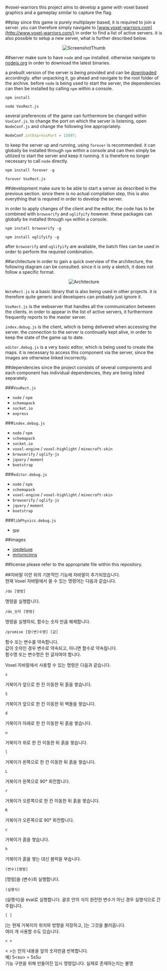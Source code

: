 #voxel-warriors
this project aims to develop a game with voxel based graphics and a gameplay similar to capture the flag.

##play
since this game is purely multiplayer based, it is required to join a server. you can therefore simply navigate to [www.voxel-warriors.com](http://www.voxel-warriors.com/) in order to find a list of active servers. it is also possible to setup a new server, what is further described below.

<p align="center"><img src="http://content.coderect.com/VoxRect/Website/ScreenshotThumb.png" alt="ScreenshotThumb"></p>

##server
make sure to have `node` and `npm` installed. otherwise navigate to [nodejs.org](https://nodejs.org/) in order to download the latest binaries.

a prebuilt version of the server is being provided and can be [downloaded](http://content.coderect.com/VoxRect/Website/VoxRect.zip) accordingly. after unpacking it, go ahead and navigate to the root folder of the archive. before `node` is being used to start the server, the dependencies can then be installed by calling `npm` within a console.

```
npm install
```

```
node VoxRect.js
```

several preferences of the game can furthermore be changed within `VoxConf.js`. to change the port on which the server is listening, open `NodeConf.js` and change the following line appropriately.

```javascript
NodeConf.intExpressPort = 15897;
```

to keep the server up and running, using `forever` is recommended. it can globally be installed through `npm` within a console and can then simply be utilized to start the server and keep it running. it is therefore no longer necessary to call `node` directly.

```
npm install forever -g
```

```
forever VoxRect.js
```

##development
make sure to be able to start a server as described in the previous section. since there is no actual compilation step, this is also everything that is required in order to develop the server.

in order to apply changes of the client and the editor, the code has to be combined with `browserify` and `uglifyify` however. these packages can globally be installed through `npm` within a console.

```
npm install browserify -g
```

```
npm install uglifyify -g
```

after `browserify` and `uglifyify` are available, the batch files can be used in order to perform the required combination.

##architecture
in order to gain a quick overview of the architecture, the following diagram can be consulted. since it is only a sketch, it does not follow a specific format.

<p align="center"><img src="http://content.coderect.com/VoxRect/Website/Architecture.png" alt="Architecture"></p>

`NoteRect.js` is a basic library that is also being used in other projects. it is therefore quite generic and developers can probably just ignore it.

`VoxRect.js` is the webserver that handles all the communication between the clients. in order to appear in the list of active servers, it furthermore frequently reports to the master server.

`index.debug.js` is the client, which is being delivered when accessing the server. the connection to the server is continually kept alive, in order to keep the state of the game up to date.

`editor.debug.js` is a very basic editor, which is being used to create the maps. it is necessary to access this component via the server, since the images are otherwise linked incorrectly.

##dependencies
since the project consists of several components and each component has individual dependencies, they are being listed separately.

###`VoxRect.js`
* `node` / `npm`
* `schemapack`
* `socket.io`
* `express`

###`index.debug.js`
* `node` / `npm`
* `schemapack`
* `socket.io`
* `voxel-engine` / `voxel-highlight` / `minecraft-skin`
* `browserify` / `uglify-js`
* `jquery` / `moment`
* `bootstrap`

###`editor.debug.js`
* `node` / `npm`
* `schemapack`
* `voxel-engine` / `voxel-highlight` / `minecraft-skin`
* `browserify` / `uglify-js`
* `jquery` / `moment`
* `bootstrap`

###`libPhysics.debug.js`
* `gpp`

##images
* [joedeluxe](http://www.minecraftforum.net/forums/mapping-and-modding/resource-packs/1244027-64x-1-7-2-traditional-beauty/)
* [mrtomcinns](http://www.minecraftskins.com/skin/3371575/slime-warrior/)

##license
please refer to the appropriate file within this repository.

##자바말
이런 위의 기본적인 기능에 자바말이 추가되었습니다.<br>
현재 Voxel 자바말에서 쓸 수 있는 명령어는 다음과 같습니다.
```
/do [명령]
```
명령을 실행합니다.
```
/do_숫자 [명령]
```
명령을 실행하되, 함수는 숫자 만큼 해체합니다.
```
/promise [함(변)수명] [값]
```
함수 또는 변수를 약속합니다.<br>
값이 숫자인 경우 변수로 약속되고, 아니면 함수로 약속됩니다.<br>
함수명 또는 변수명은 한 글자여야 합니다.

Voxel 자바말에서 사용할 수 있는 명령은 다음과 같습니다.
```
s
```
거북이가 앞으로 한 칸 이동한 뒤 흙을 쌓습니다.
```
S
```
거북이가 앞으로 한 칸 이동한 뒤 벽돌을 쌓습니다.
```
d
```
거북이가 아래로 한 칸 이동한 뒤 흙을 쌓습니다.
```
u
```
거북이가 위로 한 칸 이동한 뒤 흙을 쌓습니다.
```
l
```
거북이가 왼쪽으로 한 칸 이동한 뒤 흙을 쌓습니다.
```
L
```
거북이가 왼쪽으로 90° 회전합니다.
```
r
```
거북이가 오른쪽으로 한 칸 이동한 뒤 흙을 쌓습니다.
```
R
```
거북이가 오른쪽으로 90° 회전합니다.
```
c
```
거북이가 흙을 쌓습니다.
```
h
```
거북이가 흙을 쌓는 대신 블럭을 부숩니다.
```
(변수)[명령]
```
[명령]을 (변수)회 실행합니다.
```
(실행식)
```
(실행식)을 eval로 실행합니다. 괄호 안의 식이 완전한 변수가 아닌 경우 실행식으로 간주됩니다.
```
[ ]
```
[는 현재 거북이의 위치와 방향을 저장하고, ]는 그것을 불러옵니다.<br>
여러 개 사용할 수도 있습니다.
```
< >
```
< >는 안의 내용을 앞의 숫자만큼 반복합니다.<br>
예) 5\<su\> = 5s5u<br>
기능 구현을 위해 만들어진 임시 명령입니다. 실제로 존재하는지는 불명
